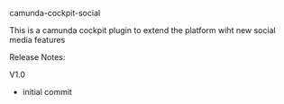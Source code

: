 camunda-cockpit-social

This is a camunda cockpit plugin to extend the platform wiht new social media features

Release Notes:

V1.0
- initial commit
